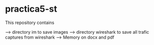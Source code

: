 # practica5-st

This repository contains

--> directory im to save images
--> directory wireshark to save all trafic captures from wireshark
--> Memory on docx and pdf
